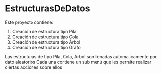 # EstructurasDeDatos
Este proyecto contiene:
1) Creación de estructura tipo Pila
2) Creación de estructura tipo Cola
3) Creación de estructura tipo Árbol
4) Creación de estructura tipo Grafo

Las estructuras de tipo Pila, Cola, Árbol son llenadas automaticamente por dato aleatorios
Cada una contiene un sub menú que les permite realizar ciertas acciones sobre ellos
